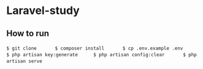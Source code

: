 # Laravel-study　
## How to run
`$ git clone 　   
 $ composer install　    
 $ cp .env.example .env　    
 $ php artisan key:generate　   
 $ php artisan config:clear 　   
 $ php artisan serve　    
`

